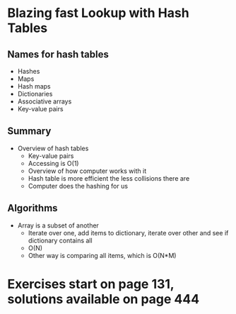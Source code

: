 # Blazing fast Lookup with Hash Tables

## Names for hash tables
- Hashes
- Maps
- Hash maps
- Dictionaries
- Associative arrays
- Key-value pairs

## Summary
- Overview of hash tables
  - Key-value pairs
  - Accessing is O(1)
  - Overview of how computer works with it
  - Hash table is more efficient the less collisions there are
  - Computer does the hashing for us


## Algorithms
- Array is a subset of another
  - Iterate over one, add items to dictionary, iterate over other and see if dictionary contains all
  - O(N)
  - Other way is comparing all items, which is O(N*M)

# Exercises start on page 131, solutions available on page 444
